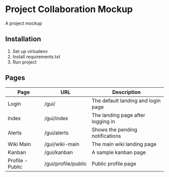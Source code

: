# Project Collaboration Mockup

A project mockup

## Installation

1. Set up virtualenv
2. Install requirements.txt
3. Run project

## Pages

| Page | URL | Description |
| --- | --- | --- |
| Login | /gui/ | The default landing and login page |
| Index | /gui/index | The landing page after logging in |
| Alerts | /gui/alerts | Shows the pending notifications |
| Wiki Main | /gui/wiki-main | The main wiki landing page |
| Kanban | /gui/kanban | A sample kanban page |
| Profile - Public | /gui/profile/public | Public profile page |

